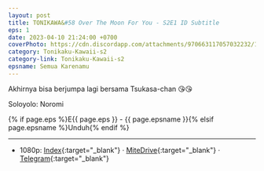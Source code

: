 ```yaml
---
layout: post
title: TONIKAWA&#58 Over The Moon For You - S2E1 ID Subtitle
eps: 1
date: 2023-04-10 21:24:00 +0700
coverPhoto: https://cdn.discordapp.com/attachments/970663117057032232/1094990996867125389/mpv-shot0238.jpg
category: Tonikaku-Kawaii-s2
category-link: Tonikaku-Kawaii-s2
epsname: Semua Karenamu
---
```


Akhirnya bisa berjumpa lagi bersama Tsukasa-chan 😘😘

Soloyolo: Noromi

{% if page.eps %}E{{ page.eps }} - {{ page.epsname }}{% elsif page.epsname %}Unduh{% endif %}

---
- 1080p: [Index](https://bit.ly/3Ul7C0V){:target="_blank"} &middot; [MiteDrive](https://mitedrive.my.id/view/cbkyPT){:target="_blank"} &middot; [Telegram](https://t.me/a1fansubweeklies/273){:target="_blank"}

